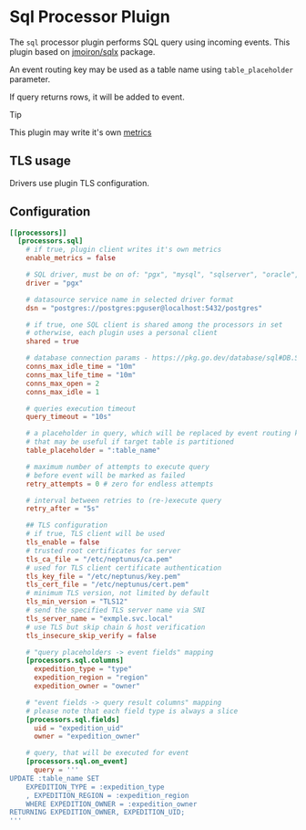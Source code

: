 # Sql Processor Pluign

The `sql` processor plugin performs SQL query using incoming events. This plugin based on [jmoiron/sqlx](https://github.com/jmoiron/sqlx) package.

An event routing key may be used as a table name using `table_placeholder` parameter.

If query returns rows, it will be added to event.

> [!TIP]  
> This plugin may write it's own [metrics](../../../docs/METRICS.md#db-pool)

## TLS usage
Drivers use plugin TLS configuration.

## Configuration
```toml
[[processors]]
  [processors.sql]
    # if true, plugin client writes it's own metrics
    enable_metrics = false

    # SQL driver, must be on of: "pgx", "mysql", "sqlserver", "oracle", "clickhouse"
    driver = "pgx"

    # datasource service name in selected driver format
    dsn = "postgres://postgres:pguser@localhost:5432/postgres"

    # if true, one SQL client is shared among the processors in set
    # otherwise, each plugin uses a personal client
    shared = true

    # database connection params - https://pkg.go.dev/database/sql#DB.SetConnMaxIdleTime
    conns_max_idle_time = "10m"
    conns_max_life_time = "10m"
    conns_max_open = 2
    conns_max_idle = 1

    # queries execution timeout
    query_timeout = "10s"

    # a placeholder in query, which will be replaced by event routing key
    # that may be useful if target table is partitioned
    table_placeholder = ":table_name"

    # maximum number of attempts to execute query
    # before event will be marked as failed
    retry_attempts = 0 # zero for endless attempts

    # interval between retries to (re-)execute query
    retry_after = "5s"

    ## TLS configuration
    # if true, TLS client will be used
    tls_enable = false
    # trusted root certificates for server
    tls_ca_file = "/etc/neptunus/ca.pem"
    # used for TLS client certificate authentication
    tls_key_file = "/etc/neptunus/key.pem"
    tls_cert_file = "/etc/neptunus/cert.pem"
    # minimum TLS version, not limited by default
    tls_min_version = "TLS12"
    # send the specified TLS server name via SNI
    tls_server_name = "exmple.svc.local"
    # use TLS but skip chain & host verification
    tls_insecure_skip_verify = false

    # "query placeholders -> event fields" mapping
    [processors.sql.columns]
      expedition_type = "type"
      expedition_region = "region"
      expedition_owner = "owner"

    # "event fields -> query result columns" mapping
    # please note that each field type is always a slice
    [processors.sql.fields]
      uid = "expedition_uid"
      owner = "expedition_owner"

    # query, that will be executed for event
    [processors.sql.on_event]
      query = '''
UPDATE :table_name SET
    EXPEDITION_TYPE = :expedition_type
    , EXPEDITION_REGION = :expedition_region
    WHERE EXPEDITION_OWNER = :expedition_owner
RETURNING EXPEDITION_OWNER, EXPEDITION_UID;
'''
```
